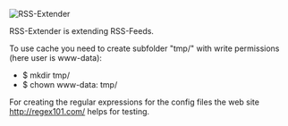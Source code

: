 ![RSS-Extender](https://raw.github.com/lformella/rss-extender/master/rss-extender.png)

RSS-Extender is extending RSS-Feeds.

To use cache you need to create subfolder "tmp/" with write permissions (here user is www-data):
* $ mkdir tmp/
* $ chown www-data: tmp/

For creating the regular expressions for the config files the web site http://regex101.com/ helps for testing.

